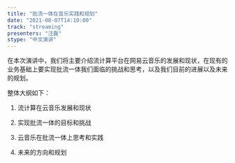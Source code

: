 ```yaml
---
title: "批流一体在音乐实践和规划"
date: "2021-08-07T14:10:00" 
track: "streaming"
presenters: "汪磊"
stype: "中文演讲"
---
```

在本次演讲中，我们将主要介绍流计算平台在网易云音乐的发展和现状，在现有的业务基础上要实现批流一体我们面临的挑战和思考，以及我们目前的进展以及未来的规划。

整体大纲如下：

1. 流计算在云音乐发展和现状

2. 实现批流一体的目标和挑战

3. 云音乐在批流一体上思考和实践

4. 未来的方向和规划 